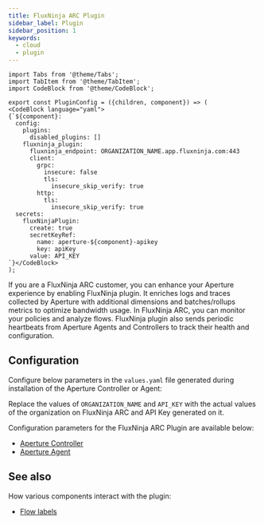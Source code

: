 ```yaml
---
title: FluxNinja ARC Plugin
sidebar_label: Plugin
sidebar_position: 1
keywords:
  - cloud
  - plugin
---
```


```mdx-code-block
import Tabs from '@theme/Tabs';
import TabItem from '@theme/TabItem';
import CodeBlock from '@theme/CodeBlock';
```

```mdx-code-block
export const PluginConfig = ({children, component}) => (
<CodeBlock language="yaml">
{`${component}:
  config:
    plugins:
      disabled_plugins: []
    fluxninja_plugin:
      fluxninja_endpoint: ORGANIZATION_NAME.app.fluxninja.com:443
      client:
        grpc:
          insecure: false
          tls:
            insecure_skip_verify: true
        http:
          tls:
            insecure_skip_verify: true
  secrets:
    fluxNinjaPlugin:
      create: true
      secretKeyRef:
        name: aperture-${component}-apikey
        key: apiKey
      value: API_KEY
`}</CodeBlock>
);
```

If you are a FluxNinja ARC customer, you can enhance your Aperture experience by
enabling FluxNinja plugin. It enriches logs and traces collected by Aperture
with additional dimensions and batches/rollups metrics to optimize bandwidth
usage. In FluxNinja ARC, you can monitor your policies and analyze flows.
FluxNinja plugin also sends periodic heartbeats from Aperture Agents and
Controllers to track their health and configuration.

## Configuration

Configure below parameters in the `values.yaml` file generated during
installation of the Aperture Controller or Agent:

<Tabs>
  <TabItem value="Controller">
    <PluginConfig component="controller" />
  </TabItem>
  <TabItem value="Agent">
    <PluginConfig component="agent" />
  </TabItem>
</Tabs>

Replace the values of `ORGANIZATION_NAME` and `API_KEY` with the actual values
of the organization on FluxNinja ARC and API Key generated on it.

Configuration parameters for the FluxNinja ARC Plugin are available below:

- [Aperture Controller](/reference/configuration/controller.md/#flux-ninja-plugin)
- [Aperture Agent](/reference/configuration/agent.md#flux-ninja-plugin)

## See also

How various components interact with the plugin:

- [Flow labels](/concepts/integrations/flow-control/flow-label.md#plugin)
